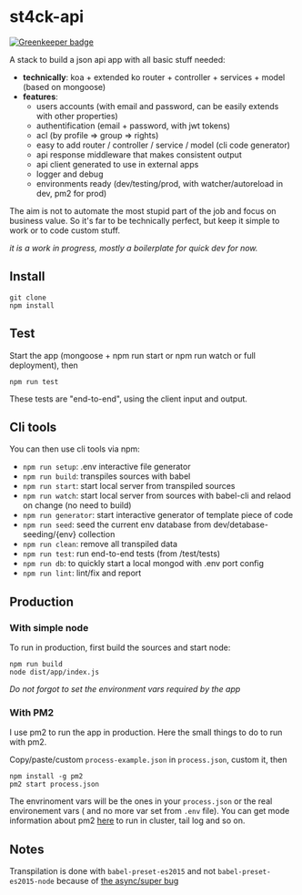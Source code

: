 # st4ck-api

[![Greenkeeper badge](https://badges.greenkeeper.io/christophehurpeau/st4ck-api.svg)](https://greenkeeper.io/)

A stack to build a json api app with all basic stuff needed:

- **technically**: koa + extended ko router + controller + services + model (based on mongoose)
- **features**:
  - users accounts (with email and password, can be easily extends with other properties)
  - authentification (email + password, with jwt tokens)
  - acl (by profile => group => rights)
  - easy to add router / controller / service / model (cli code generator)
  - api response middleware that makes consistent output
  - api client generated to use in external apps
  - logger and debug
  - environments ready (dev/testing/prod, with watcher/autoreload in dev, pm2 for prod)

The aim is not to automate the most stupid part of the job and focus on business value. So it's far to be technically perfect, but keep it simple to work or to code custom stuff.

_it is a work in progress, mostly a boilerplate for quick dev for now._

## Install

```
git clone
npm install
```

## Test

Start the app (mongoose + npm run start or npm run watch or full deployment), then

```
npm run test
```

These tests are "end-to-end", using the client input and output.

## Cli tools

You can then use cli tools via npm:

- ```npm run setup```: .env interactive file generator
- ```npm run build```: transpiles sources with babel
- ```npm run start```: start local server from transpiled sources
- ```npm run watch```: start local server from sources with babel-cli and relaod on change (no need to build)
- ```npm run generator```: start interactive generator of template piece of code
- ```npm run seed```: seed the current env database from dev/detabase-seeding/{env} collection
- ```npm run clean```: remove all transpiled data
- ```npm run test```: run end-to-end tests (from /test/tests)
- ```npm run db```: to quickly start a local mongod with .env port config
- ```npm run lint```: lint/fix and report

## Production

### With simple node

To run in production, first build the sources and start node:

```
npm run build
node dist/app/index.js
```

_Do not forgot to set the environment vars required by the app_

### With PM2

I use pm2 to run the app in production. Here the small things to do to run with pm2.

Copy/paste/custom ```process-example.json``` in ```process.json```, custom it, then

```
npm install -g pm2
pm2 start process.json
```

The envrinoment vars will be the ones in your ```process.json``` or the real environement vars ( and no more var set from ```.env``` file). You can get mode information about pm2 [here](http://pm2.keymetrics.io/) to run in cluster, tail log and so on.

## Notes

Transpilation is done with ```babel-preset-es2015``` and not ```babel-preset-es2015-node``` because of [the async/super bug](https://github.com/babel/babel/pull/3423)
